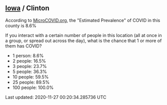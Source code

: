
## [Iowa](/united-states/iowa) / Clinton

According to [MicroCOVID.org](http://microcovid.org),
the "Estimated Prevalence" of COVID in this county is 8.6%

If you interact with a certain number of people in this location
(all at once in a group, or spread out across the day), what is the chance that
1 or more of them has COVID?

- 1 person: 8.6%
- 2 people: 16.5%
- 3 people: 23.7%
- 5 people: 36.3%
- 10 people: 59.5%
- 25 people: 89.5%
- 100 people: 100.0%

Last updated: 2020-11-27 00:20:34.285736 UTC
